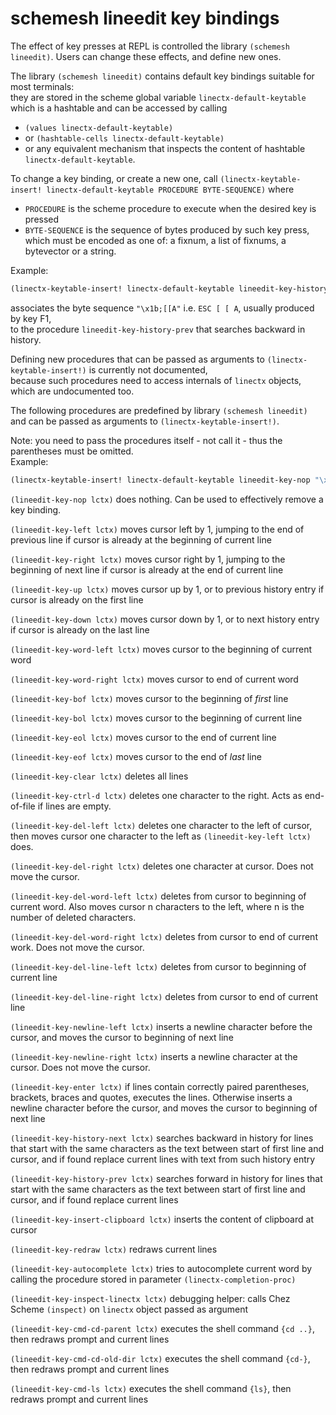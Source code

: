 # schemesh lineedit key bindings

The effect of key presses at REPL is controlled the library `(schemesh lineedit)`.
Users can change these effects, and define new ones.

The library `(schemesh lineedit)` contains default key bindings suitable for most terminals:<br/>
they are stored in the scheme global variable `linectx-default-keytable`<br/>
which is a hashtable and can be accessed by calling
* `(values linectx-default-keytable)`
* or `(hashtable-cells linectx-default-keytable)`
* or any equivalent mechanism that inspects the content of hashtable `linectx-default-keytable`.

To change a key binding, or create a new one, call
`(linectx-keytable-insert! linectx-default-keytable PROCEDURE BYTE-SEQUENCE)` where
* `PROCEDURE` is the scheme procedure to execute when the desired key is pressed
* `BYTE-SEQUENCE` is the sequence of bytes produced by such key press,
  which must be encoded as one of: a fixnum, a list of fixnums, a bytevector or a string.

Example:
```scheme
(linectx-keytable-insert! linectx-default-keytable lineedit-key-history-prev "\x1b;[[A")
```
associates the byte sequence `"\x1b;[[A"` i.e. `ESC [ [ A`, usually produced by key F1,<br/>
to the procedure `lineedit-key-history-prev` that searches backward in history.

Defining new procedures that can be passed as arguments to `(linectx-keytable-insert!)` is currently not documented,<br/>
because such procedures need to access internals of `linectx` objects, which are undocumented too.

The following procedures are predefined by library `(schemesh lineedit)` and can be passed
as arguments to `(linectx-keytable-insert!)`.

Note: you need to pass the procedures itself - not call it - thus the parentheses must be omitted.<br/>
Example:
```scheme
(linectx-keytable-insert! linectx-default-keytable lineedit-key-nop "\x12;")
```

`(lineedit-key-nop lctx)` does nothing. Can be used to effectively remove a key binding.

`(lineedit-key-left lctx)` moves cursor left by 1, jumping to the end of previous line
  if cursor is already at the beginning of current line

`(lineedit-key-right lctx)` moves cursor right by 1, jumping to the beginning of next line
  if cursor is already at the end of current line

`(lineedit-key-up lctx)` moves cursor up by 1, or to previous history entry if cursor is already on the first line

`(lineedit-key-down lctx)` moves cursor down by 1, or to next history entry if cursor is already on the last line

`(lineedit-key-word-left lctx)` moves cursor to the beginning of current word

`(lineedit-key-word-right lctx)` moves cursor to end of current word

`(lineedit-key-bof lctx)` moves cursor to the beginning of *first* line

`(lineedit-key-bol lctx)` moves cursor to the beginning of current line

`(lineedit-key-eol lctx)` moves cursor to the end of current line

`(lineedit-key-eof lctx)` moves cursor to the end of *last* line

`(lineedit-key-clear lctx)` deletes all lines

`(lineedit-key-ctrl-d lctx)` deletes one character to the right. Acts as end-of-file if lines are empty.

`(lineedit-key-del-left lctx)` deletes one character to the left of cursor,
  then moves cursor one character to the left as `(lineedit-key-left lctx)` does.

`(lineedit-key-del-right lctx)` deletes one character at cursor. Does not move the cursor.

`(lineedit-key-del-word-left lctx)` deletes from cursor to beginning of current word.
  Also moves cursor n characters to the left, where n is the number of deleted characters.

`(lineedit-key-del-word-right lctx)` deletes from cursor to end of current work. Does not move the cursor.

`(lineedit-key-del-line-left lctx)` deletes from cursor to beginning of current line

`(lineedit-key-del-line-right lctx)` deletes from cursor to end of current line

`(lineedit-key-newline-left lctx)` inserts a newline character before the cursor, and moves the cursor
  to beginning of next line

`(lineedit-key-newline-right lctx)` inserts a newline character at the cursor. Does not move the cursor.

`(lineedit-key-enter lctx)` if lines contain correctly paired parentheses, brackets, braces and quotes,
  executes the lines. Otherwise inserts a newline character before the cursor, and moves the cursor
  to beginning of next line

`(lineedit-key-history-next lctx)` searches backward in history for lines that start with the same characters
  as the text between start of first line and cursor, and if found replace current lines
  with text from such history entry

`(lineedit-key-history-prev lctx)` searches forward in history for lines that start with the same characters
  as the text between start of first line and cursor, and if found replace current lines

`(lineedit-key-insert-clipboard lctx)` inserts the content of clipboard at cursor

`(lineedit-key-redraw lctx)` redraws current lines

`(lineedit-key-autocomplete lctx)` tries to autocomplete current word by calling the procedure
  stored in parameter `(linectx-completion-proc)`

`(lineedit-key-inspect-linectx lctx)` debugging helper: calls Chez Scheme `(inspect)` on `linectx` object passed as argument

`(lineedit-key-cmd-cd-parent lctx)` executes the shell command `{cd ..}`, then redraws prompt and current lines

`(lineedit-key-cmd-cd-old-dir lctx)` executes the shell command `{cd-}`, then redraws prompt and current lines

`(lineedit-key-cmd-ls lctx)` executes the shell command `{ls}`, then redraws prompt and current lines
